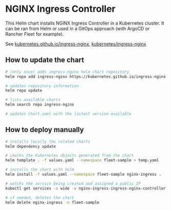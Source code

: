 # NGINX Ingress Controller

This Helm chart installs NGINX Ingress Controller in a Kubernetes cluster. It can be ran from Helm or used in a GitOps approach (with ArgoCD or Rancher Fleet for example).

See [kubernetes.github.io/ingress-nginx](https://kubernetes.github.io/ingress-nginx/), [kubernetes/ingress-nginx](https://github.com/kubernetes/ingress-nginx/)

## How to update the chart

```bash
# (only once) adds ingress-nginx helm chart repository
helm repo add ingress-nginx https://kubernetes.github.io/ingress-nginx

# updates repository information
helm repo update

# lists available charts
helm search repo ingress-nginx

# updates Chart.yaml with the lastest version available
```

## How to deploy manually

```bash
# installs locally the related charts
helm dependency update

# checks the Kubernetes objects generated from the chart
helm template . -f values.yaml --namespace fleet-sample > temp.yaml

# installs the chart with helm
helm install -f values.yaml --namespace fleet-sample nginx-ingress .

# watchs the service being created and assigned a public IP
kubectl get services -o wide -w nginx-ingress-ingress-nginx-controller --namespace fleet-sample

# if needed, deletes the chart
helm delete nginx-ingress -n fleet-sample
```
